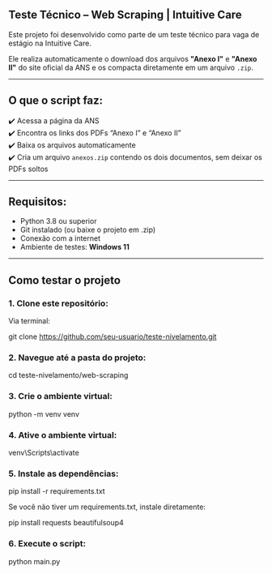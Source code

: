 ## Teste Técnico – Web Scraping | Intuitive Care

Este projeto foi desenvolvido como parte de um teste técnico para vaga de estágio na Intuitive Care.

Ele realiza automaticamente o download dos arquivos **"Anexo I"** e **"Anexo II"** do site oficial da ANS e os compacta diretamente em um arquivo `.zip`.

---

## O que o script faz:

✔️ Acessa a página da ANS  
✔️ Encontra os links dos PDFs “Anexo I” e “Anexo II”  
✔️ Baixa os arquivos automaticamente  
✔️ Cria um arquivo `anexos.zip` contendo os dois documentos, sem deixar os PDFs soltos

---

## Requisitos:

- Python 3.8 ou superior
- Git instalado (ou baixe o projeto em .zip)
- Conexão com a internet
- Ambiente de testes: **Windows 11**

---

## Como testar o projeto 

### 1. Clone este repositório:

Via terminal:

git clone https://github.com/seu-usuario/teste-nivelamento.git

### 2. Navegue até a pasta do projeto:

cd teste-nivelamento/web-scraping

### 3. Crie o ambiente virtual:

python -m venv venv

### 4. Ative o ambiente virtual:

venv\Scripts\activate

### 5. Instale as dependências:

pip install -r requirements.txt

Se você não tiver um requirements.txt, instale diretamente:

pip install requests beautifulsoup4

### 6. Execute o script:

python main.py

